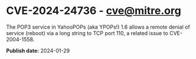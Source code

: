 # CVE-2024-24736 - cve@mitre.org

The POP3 service in YahooPOPs (aka YPOPs!) 1.6 allows a remote denial of service (reboot) via a long string to TCP port 110, a related issue to CVE-2004-1558.

**Publish date:** 2024-01-29
